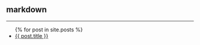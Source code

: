markdown
---
---
<ul>
   {% for post in site.posts %}
      <li><a href="{{ post.url }}">{{ post.title }}</a></li>
</ul>
   
